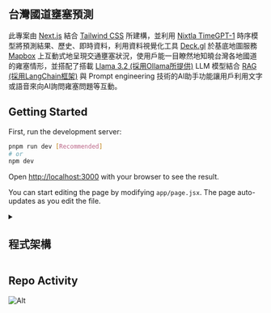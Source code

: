 ## 台灣國道壅塞預測

此專案由 [Next.js](https://nextjs.org/) 結合 [Tailwind CSS](https://tailwindcss.com/) 所建構，並利用 [Nixtla TimeGPT-1](https://docs.nixtla.io/docs/getting-started-about_timegpt) 時序模型將預測結果、歷史、即時資料，利用資料視覺化工具 [Deck.gl](https://deck.gl/) 於基底地圖服務 [Mapbox](https://visgl.github.io/react-map-gl/docs/api-reference/map) 上互動式地呈現交通壅塞狀況，使用戶能一目瞭然地知曉台灣各地國道的雍塞情形，並搭配了搭載 [Llama 3.2 (採用Ollama所提供)](https://ollama.com/library/llama3.2) LLM 模型結合 [RAG (採用LangChain框架)](https://js.langchain.com/docs/integrations/chat/ollama/) 與 Prompt engineering 技術的AI助手功能讓用戶利用文字或語音來向AI詢問雍塞問題等互動。

## Getting Started

First, run the development server:

```bash
pnpm run dev [Recommended]
# or
npm dev
```

Open [http://localhost:3000](http://localhost:3000) with your browser to see the result.

You can start editing the page by modifying `app/page.jsx`. The page auto-updates as you edit the file.

<details>
  <summary>

## 程式架構

  </summary>

  - ### API
  > ![image](https://github.com/user-attachments/assets/4e298799-9d90-4978-a561-1d57d5fed367)

</details>

## Repo Activity

![Alt](https://repobeats.axiom.co/api/embed/99feab9dfff0ceb6f61d988efd2b5e75e8ce2aeb.svg "Repobeats analytics image")
